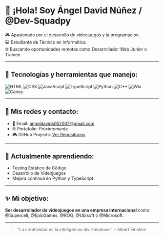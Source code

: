 # 👋 ¡Hola! Soy Ángel David Núñez / @Dev-Squadpy

🎮 Apasionado por el desarrollo de videojuegos y la programación.  
💻 Estudiante de Técnico en Informática.  
🌐 Buscando oportunidades remotas como Desarrollador Web Junior o Trainee.

---

## 🔧 Tecnologías y herramientas que manejo:

![HTML](https://img.shields.io/badge/HTML5-E34F26?style=flat&logo=html5&logoColor=white)
![CSS](https://img.shields.io/badge/CSS3-1572B6?style=flat&logo=css3&logoColor=white)
![JavaScript](https://img.shields.io/badge/JavaScript-F7DF1E?style=flat&logo=javascript&logoColor=black)
![TypeScript](https://img.shields.io/badge/TypeScript-3178C6?style=flat&logo=typescript&logoColor=white)
![Python](https://img.shields.io/badge/Python-3776AB?style=flat&logo=python&logoColor=white)
![C++](https://img.shields.io/badge/C++-00599C?style=flat&logo=cplusplus&logoColor=white)
![Wix](https://img.shields.io/badge/Wix-000?style=flat&logo=wix&logoColor=white)
![Canva](https://img.shields.io/badge/Canva-00C4CC?style=flat&logo=canva&logoColor=white)

---

## 🔗 Mis redes y contacto:

- 📧 Email: angeldavids052007@gmail.com
- 🌐 Portafolio: *Próximamente*
- 🎮 GitHub Projects: [Ver Repositorios](https://github.com/Dev-Squadpy)

---

## 🚀 Actualmente aprendiendo:
- Testing Estático de Código
- Desarrollo de Videojuegos
- Mejora continua en Python y TypeScript

---

## ✨ Mi objetivo:
**Ser desarrollador de videojuegos en una empresa internacional** como @Supercell, @EpicGames, @ROG, @Ubisoft o @Microsoft.

---

> “La creatividad es la inteligencia divirtiéndose.” – Albert Einstein


